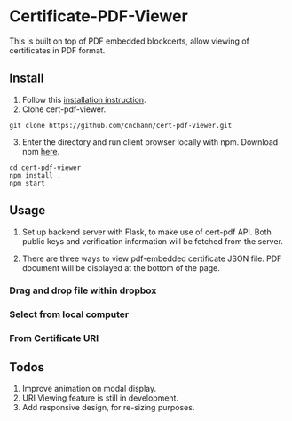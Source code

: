 # Certificate-PDF-Viewer

This is built on top of PDF embedded blockcerts, allow viewing of certificates in PDF format.

## Install 
1. Follow this [installation instruction](https://github.com/ppfish45/cert-pdf).
2. Clone cert-pdf-viewer.
```
git clone https://github.com/cnchann/cert-pdf-viewer.git
```
3. Enter the directory and run client browser locally with npm. Download npm [here](https://nodejs.org/en/download/).
```
cd cert-pdf-viewer
npm install .
npm start
```
## Usage
1. Set up backend server with Flask, to make use of cert-pdf API. Both public keys and verification information will be fetched from the server.

2. There are three ways to view pdf-embedded certificate JSON file. PDF document will be displayed at the bottom of the page.
### Drag and drop file within dropbox
### Select from local computer
### From Certificate URI

## Todos
1. Improve animation on modal display.
2. URI Viewing feature is still in development.
3. Add responsive design, for re-sizing purposes.
